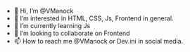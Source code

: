 - 👋 Hi, I’m @VManock
- 👀 I’m interested in HTML, CSS, Js, Frontend in general. 
- 🌱 I’m currently learning Js
- 💞️ I’m looking to collaborate on Frontend
- 📫 How to reach me @VManock or Dev.ini in social media.

<!---
VManock/VManock is a ✨ special ✨ repository because its `README.md` (this file) appears on your GitHub profile.
You can click the Preview link to take a look at your changes.
--->
